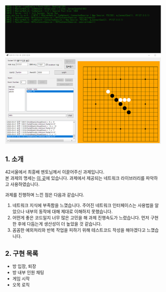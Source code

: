 ![omok](omok.png)


## 1. 소개
42서울에서 최흥배 멘토님께서 이끌어주신 과제입니다.  
본 과제의 명세는 [이 곳](https://github.com/42StudyGame/Game_Server_Study_01)에 있습니다.
과제에서 제공되는 네트워크 라이브러리를 파악하고 사용하였습니다.

과제를 진행하며 느낀 점은 다음과 같습니다.
1. 네트워크 지식에 부족함을 느꼈습니다. 주어진 네트워크 인터페이스는 사용법을 알았으나 내부의 동작에 대해 제대로 이해하지 못했습니다.
2. 어떤게 좋은 코드일지 너무 많은 고민을 해 과제 진행속도가 느렸습니다. 먼저 구현한 후에 다듬는게 생산성이 더 높았을 것 같습니다.
3. 꼼꼼한 예외처리와 반복 작업을 피하기 위해 테스트코드 작성을 해야겠다고 느꼈습니다. 

## 2. 구현 목록
- 방 입장, 퇴장
- 방 내부 인원 채팅
- 게임 시작
- 오목 로직

